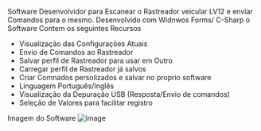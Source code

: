 Software Desenvolvidor para Escanear o Rastreador veicular LV12 e enviar Comandos para o mesmo.
Desenvolvido com Widnwos Forms/ C-Sharp o Software Contem os seguintes Recursos

- Visualização das Configurações Atuais
- Envio de Comandos ao Rastreador
- Salvar perfil de Rastreador para usar em Outro
- Carregar perfil de Rastreador já salvos
- Criar Comnados persolizados e salvar no proprio software
- Linguagem Português/Inglês
- Visualização da Depuração USB (Resposta/Envio de comandos)
- Seleção de Valores para facilitar registro

Imagem do Software
![image](https://github.com/flamearcixt/LV12Editor/assets/114839445/fb6e27ff-25fb-410d-8ddb-c5c37d423e4b)
